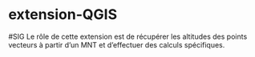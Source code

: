 # extension-QGIS
#SIG
Le rôle de cette extension est de récupérer les altitudes des points vecteurs à partir d’un MNT et d’effectuer des calculs spécifiques.

